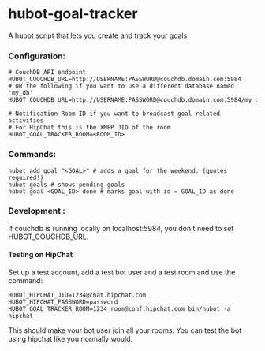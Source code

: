 hubot-goal-tracker
==================

A hubot script that lets you create and track your goals

### Configuration:
    # CouchDB API endpoint
    HUBOT_COUCHDB_URL=http://USERNAME:PASSWORD@couchdb.domain.com:5984
    # OR the following if you want to use a different database named 'my_db'
    HUBOT_COUCHDB_URL=http://USERNAME:PASSWORD@couchdb.domain.com:5984/my_db

    # Notification Room ID if you want to broadcast goal related activities
    # For HipChat this is the XMPP JID of the room
    HUBOT_GOAL_TRACKER_ROOM=<ROOM_ID>

### Commands:
    hubot add goal "<GOAL>" # adds a goal for the weekend. (quotes required!)
    hubot goals # shows pending goals
    hubot goal <GOAL_ID> done # marks goal with id = GOAL_ID as done

### Development :
If couchdb is running locally on localhost:5984, you don't need to set
HUBOT_COUCHDB_URL.

#### Testing on HipChat
Set up a test account, add a test bot user and a test room and use the command:

    HUBOT_HIPCHAT_JID=1234@chat.hipchat.com HUBOT_HIPCHAT_PASSWORD=password HUBOT_GOAL_TRACKER_ROOM=1234_room@conf.hipchat.com bin/hubot -a hipchat

This should make your bot user join all your rooms. You can test the bot using
hipchat like you normally would.
